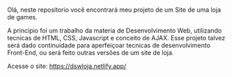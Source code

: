 # 
 
Olá, neste repositorio você encontrará meu projeto de um Site de uma loja de games.

A principio foi um trabalho da materia de Desenvolvimento Web, utilizando tecnicas de HTML, CSS, Javascript e conceito de AJAX.
Esse projeto talvez será dado continuidade para aperfeiçoar tecnicas de desenvolvimento Front-End, ou será feito outras versões de um site 
de loja.

Acesse o site: https://dswloja.netlify.app/ 
